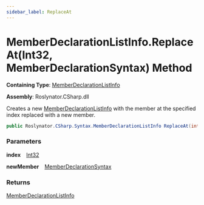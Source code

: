 ```yaml
---
sidebar_label: ReplaceAt
---
```


# MemberDeclarationListInfo\.ReplaceAt\(Int32, MemberDeclarationSyntax\) Method

**Containing Type**: [MemberDeclarationListInfo](../index.md)

**Assembly**: Roslynator\.CSharp\.dll

  
Creates a new [MemberDeclarationListInfo](../index.md) with the member at the specified index replaced with a new member\.

```csharp
public Roslynator.CSharp.Syntax.MemberDeclarationListInfo ReplaceAt(int index, Microsoft.CodeAnalysis.CSharp.Syntax.MemberDeclarationSyntax newMember)
```

### Parameters

**index** &ensp; [Int32](https://docs.microsoft.com/en-us/dotnet/api/system.int32)

**newMember** &ensp; [MemberDeclarationSyntax](https://docs.microsoft.com/en-us/dotnet/api/microsoft.codeanalysis.csharp.syntax.memberdeclarationsyntax)

### Returns

[MemberDeclarationListInfo](../index.md)

